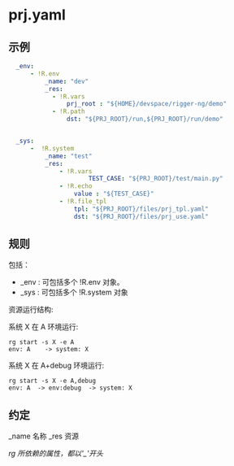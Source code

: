 # prj.yaml

## 示例
``` yaml
  _env:
      - !R.env
          _name: "dev"
          _res:
            - !R.vars
                prj_root : "${HOME}/devspace/rigger-ng/demo"
            - !R.path
                dst: "${PRJ_ROOT}/run,${PRJ_ROOT}/run/demo"


  _sys:
      -  !R.system
          _name: "test"
          _res:
              - !R.vars
                      TEST_CASE: "${PRJ_ROOT}/test/main.py"
              - !R.echo
                  value : "${TEST_CASE}"
              - !R.file_tpl
                  tpl: "${PRJ_ROOT}/files/prj_tpl.yaml"
                  dst: "${PRJ_ROOT}/files/prj_use.yaml"
```
## 规则
包括：
* _env  : 可包括多个 !R.env 对象。
* _sys :  可包括多个 !R.system 对象

资源运行结构:

  系统 X 在 A 环境运行:
  ```
  rg start -s X -e A
  env: A    -> system: X
  ```

  系统 X 在 A+debug 环境运行:
  ```
  rg start -s X -e A,debug
  env: A  -> env:debug  -> system: X
  ```

## 约定
_name  名称
_res   资源

*rg 所依赖的属性，都以'_'开头*
